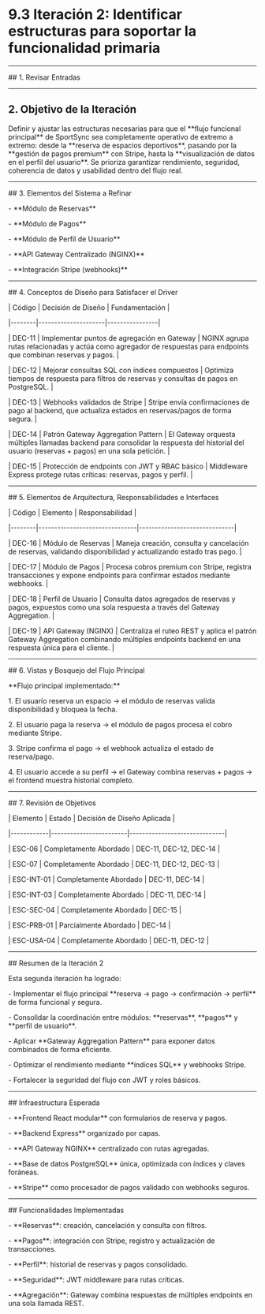 # 9.3 Iteración 2: Identificar estructuras para soportar la funcionalidad primaria



---



\## 1. Revisar Entradas


---



## 2. Objetivo de la Iteración



Definir y ajustar las estructuras necesarias para que el \*\*flujo funcional principal\*\* de SportSync sea completamente operativo de extremo a extremo: desde la \*\*reserva de espacios deportivos\*\*, pasando por la \*\*gestión de pagos premium\*\* con Stripe, hasta la \*\*visualización de datos en el perfil del usuario\*\*. Se prioriza garantizar rendimiento, seguridad, coherencia de datos y usabilidad dentro del flujo real.



---



\## 3. Elementos del Sistema a Refinar



\- \*\*Módulo de Reservas\*\*

\- \*\*Módulo de Pagos\*\*

\- \*\*Módulo de Perfil de Usuario\*\*

\- \*\*API Gateway Centralizado (NGINX)\*\*

\- \*\*Integración Stripe (webhooks)\*\*



---



\## 4. Conceptos de Diseño para Satisfacer el Driver



| Código | Decisión de Diseño | Fundamentación |

|--------|---------------------|----------------|

| DEC-11 | Implementar puntos de agregación en Gateway | NGINX agrupa rutas relacionadas y actúa como agregador de respuestas para endpoints que combinan reservas y pagos. |

| DEC-12 | Mejorar consultas SQL con índices compuestos | Optimiza tiempos de respuesta para filtros de reservas y consultas de pagos en PostgreSQL. |

| DEC-13 | Webhooks validados de Stripe | Stripe envía confirmaciones de pago al backend, que actualiza estados en reservas/pagos de forma segura. |

| DEC-14 | Patrón Gateway Aggregation Pattern | El Gateway orquesta múltiples llamadas backend para consolidar la respuesta del historial del usuario (reservas + pagos) en una sola petición. |

| DEC-15 | Protección de endpoints con JWT y RBAC básico | Middleware Express protege rutas críticas: reservas, pagos y perfil. |



---



\## 5. Elementos de Arquitectura, Responsabilidades e Interfaces



| Código | Elemento | Responsabilidad |

|--------|-------------------------------|------------------------------|

| DEC-16 | Módulo de Reservas | Maneja creación, consulta y cancelación de reservas, validando disponibilidad y actualizando estado tras pago. |

| DEC-17 | Módulo de Pagos | Procesa cobros premium con Stripe, registra transacciones y expone endpoints para confirmar estados mediante webhooks. |

| DEC-18 | Perfil de Usuario | Consulta datos agregados de reservas y pagos, expuestos como una sola respuesta a través del Gateway Aggregation. |

| DEC-19 | API Gateway (NGINX) | Centraliza el ruteo REST y aplica el patrón Gateway Aggregation combinando múltiples endpoints backend en una respuesta única para el cliente. |



---



\## 6. Vistas y Bosquejo del Flujo Principal



\*\*Flujo principal implementado:\*\*



1\. El usuario reserva un espacio → el módulo de reservas valida disponibilidad y bloquea la fecha.

2\. El usuario paga la reserva → el módulo de pagos procesa el cobro mediante Stripe.

3\. Stripe confirma el pago → el webhook actualiza el estado de reserva/pago.

4\. El usuario accede a su perfil → el Gateway combina reservas + pagos → el frontend muestra historial completo.



---



\## 7. Revisión de Objetivos



| Elemento   | Estado                 | Decisión de Diseño Aplicada |

|------------|------------------------|------------------------------|

| ESC-06     | Completamente Abordado | DEC-11, DEC-12, DEC-14 |

| ESC-07     | Completamente Abordado | DEC-11, DEC-12, DEC-13 |

| ESC-INT-01 | Completamente Abordado | DEC-11, DEC-14 |

| ESC-INT-03 | Completamente Abordado | DEC-11, DEC-14 |

| ESC-SEC-04 | Completamente Abordado | DEC-15 |

| ESC-PRB-01 | Parcialmente Abordado  | DEC-14 |

| ESC-USA-04 | Completamente Abordado | DEC-11, DEC-12 |



---



\## Resumen de la Iteración 2



Esta segunda iteración ha logrado:



\- Implementar el flujo principal \*\*reserva → pago → confirmación → perfil\*\* de forma funcional y segura.

\- Consolidar la coordinación entre módulos: \*\*reservas\*\*, \*\*pagos\*\* y \*\*perfil de usuario\*\*.

\- Aplicar \*\*Gateway Aggregation Pattern\*\* para exponer datos combinados de forma eficiente.

\- Optimizar el rendimiento mediante \*\*índices SQL\*\* y webhooks Stripe.

\- Fortalecer la seguridad del flujo con JWT y roles básicos.



---



\## Infraestructura Esperada



\- \*\*Frontend React modular\*\* con formularios de reserva y pagos.

\- \*\*Backend Express\*\* organizado por capas.

\- \*\*API Gateway NGINX\*\* centralizado con rutas agregadas.

\- \*\*Base de datos PostgreSQL\*\* única, optimizada con índices y claves foráneas.

\- \*\*Stripe\*\* como procesador de pagos validado con webhooks seguros.



---



\## Funcionalidades Implementadas



\- \*\*Reservas\*\*: creación, cancelación y consulta con filtros.

\- \*\*Pagos\*\*: integración con Stripe, registro y actualización de transacciones.

\- \*\*Perfil\*\*: historial de reservas y pagos consolidado.

\- \*\*Seguridad\*\*: JWT middleware para rutas críticas.

\- \*\*Agregación\*\*: Gateway combina respuestas de múltiples endpoints en una sola llamada REST.



